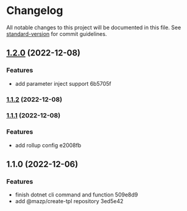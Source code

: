 # Changelog

All notable changes to this project will be documented in this file. See [standard-version](https://github.com/conventional-changelog/standard-version) for commit guidelines.

## [1.2.0](///compare/v1.1.2...v1.2.0) (2022-12-08)

### Features

- add parameter inject support 6b5705f

### [1.1.2](///compare/v1.1.1...v1.1.2) (2022-12-08)

### [1.1.1](///compare/v1.1.0...v1.1.1) (2022-12-08)

### Features

- add rollup config e2008fb

## 1.1.0 (2022-12-06)

### Features

- finish dotnet cli command and function 509e8d9
- add @mazp/create-tpl repository 3ed5e42
